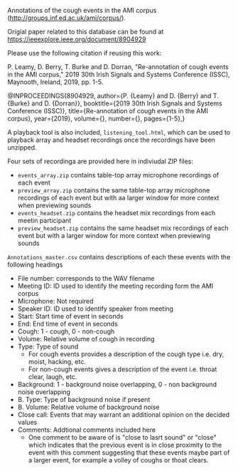Annotations of the cough events in the AMI corpus (http://groups.inf.ed.ac.uk/ami/corpus/).

Origial paper related to this database can be found at https://ieeexplore.ieee.org/document/8904929

Please use the following citation if reusing this work:

P. Leamy, D. Berry, T. Burke and D. Dorran, "Re-annotation of cough events in the AMI corpus," 2019 30th Irish Signals and Systems Conference (ISSC), Maynooth, Ireland, 2019, pp. 1-5.

@INPROCEEDINGS{8904929, author={P. {Leamy} and D. {Berry} and T. {Burke} and D. {Dorran}}, booktitle={2019 30th Irish Signals and Systems Conference (ISSC)}, title={Re-annotation of cough events in the AMI corpus}, year={2019}, volume={}, number={}, pages={1-5},}

A playback tool is also included, ```listening_tool.html```, which can be used to playback array and headset recordings once the recordings have been unzipped.

Four sets of recordinga are provided here in indiviudal ZIP files:
* ```events_array.zip``` contains table-top array microphone recordings of each event
* ```preview_array.zip``` contains the same table-top array microphone recordings of each event but with aa larger window for more context when previewing sounds
* ```events_headset.zip``` contains the headset mix recordings from each meetin participant
* ```preview_headset.zip``` contains the same headset mix recordings of each event but with a larger window for more context when previewing sounds


```Annotations_master.csv``` contains descriptions of each these events with the following headings
* File number: corresponds to the WAV filename	
* Meeting ID: ID used to identify the meeting recording form the AMI corpus	
* Microphone: Not required	
* Speaker ID: ID used to identify speaker from meeting	
* Start: Start time of event in seconds
* End: End time of event in seconds	
* Cough: 1 - cough, 0 - non-cough	
* Volume: Relative volume of cough in recording	
* Type: Type of sound
  * For cough events provides a description of the cough type i.e. dry, moist, hacking, etc.
  * For non-cough events gives a description of the event i.e. throat clear, laugh, etc.
* Background: 1 - background noise overlapping, 0 - non background noise overlapping	
* B. Type: Type of background noise if present	
* B. Volume: Relative volume of background noise	
* Close call: Events that may warrant an additional opinion on the decided values	
* Comments: Addtional comments included here
  * One comment to be aware of is "close to lasrt sound" or "close" which indicates that the previous event is in close proximity to the event with this comment suggesting that these events maybe part of a larger event, for example a volley of coughs or thoat clears.






